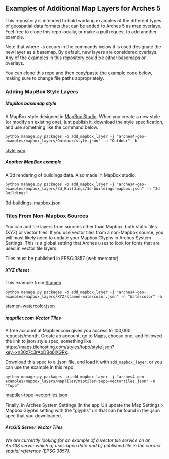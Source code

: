## Examples of Additional Map Layers for Arches 5

This repository is intended to hold working examples of the different types of geospatial data formats that can be added to Arches 5 as map overlays. Feel free to clone this repo locally, or make a pull request to add another example.

Note that where `-b` occurs in the commands below it is used designate the new layer as a basemap. By default, new layers are considered overlays. Any of the examples in this repository could be either basemaps or overlays.

You can clone this repo and then copy/paste the example code below, making sure to change file paths appropriately.

### Adding MapBox Style Layers

##### MapBox basemap style

A MapBox style designed in [MapBox Studio](https://www.mapbox.com/studio/). When you create a new style (or modify an existing one), just publish it, download the style specification, and use something like the command below.

`python manage.py packages -o add_mapbox_layer -j "arches4-geo-examples/mapbox_layers/Outdoor/style.json" -n "Outdoor" -b`

[style.json](https://github.com/archesproject/arches-map-layers/blob/master/mapbox_layers/Outdoors/style.json)

##### Another MapBox example

A 3d rendering of buildings data. Also made in MapBox studio.

`python manage.py packages -o add_mapbox_layer -j "arches4-geo-examples/mapbox_layers/3d_Buildings/3d-buildings-mapbox.json" -n "3d Buildings"`

[3d-buildings-mapbox.json](https://github.com/archesproject/arches-map-layers/blob/master/mapbox_layers/3d_Buildings/3d-buildings-mapbox.json)

### Tiles From Non-Mapbox Sources

You can add tile layers from sources other than Mapbox, both static tiles (XYZ) or vector tiles. If you use vector tiles from a non-Mapbox source, you will most likely need to update your Mapbox Glyphs in Arches System Settings. This is a global setting that Arches uses to look for fonts that are used in vector tile layers.

Tiles must be published in EPSG:3857 (web mercator).

##### XYZ tileset

This example from [Stamen](http://maps.stamen.com/#watercolor/12/37.7706/-122.3782).

`python manage.py packages -o add_mapbox_layer -j "arches4-geo-examples/mapbox_layers/XYZ/stamen-watercolor.json" -n "Watercolor" -b`

[stamen-watercolor.json](https://github.com/archesproject/arches-map-layers/blob/master/mapbox_layers/XYZ/stamen-watercolor.json)

##### maptiler.com Vector Tiles

A free account at Maptiler.com gives you access to 100,000 requests/month. Create an account, go to Maps, choose one, and followed the link to json style spec, something like https://maps.tilehosting.com/styles/topo/style.json?key=xn30z7c3rAoDBq6lXGRk.

Download this spec to a .json file, and load it with `add_mapbox_layer`, or you can use the example in this repo:

`python manage.py packages -o add_mapbox_layer -j "arches4-geo-examples/mapbox_layers/MapTiler/maptiler-topo-vectortiles.json" -n "Topo"`

[maptiler-topo-vectortiles.json](https://github.com/archesproject/arches-map-layers/blob/master/mapbox_layers/MapTiler/maptiler-topo-vectortiles.json)

Finally, in Arches System Settings (in the app UI) update the Map Settings > Mapbox Glyphs setting with the "glyphs" url that can be found in the .json spec that you downloaded.

##### ArcGIS Server Vector Tiles

*We are currently looking for an example of a vector tile service on an ArcGIS server which a) uses open data and b) published tile in the correct spatial reference (EPSG:3857).*
